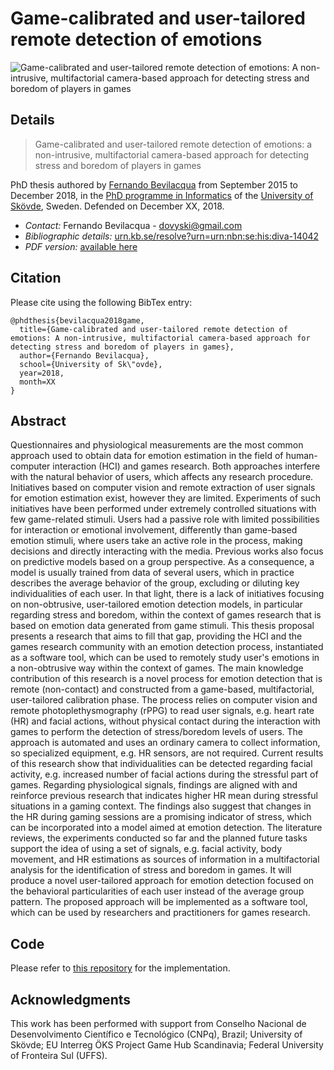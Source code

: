 Game-calibrated and user-tailored remote detection of emotions
============================

![Game-calibrated and user-tailored remote detection of emotions: A non-intrusive, multifactorial camera-based approach for detecting stress and boredom of players in games](https://www.fernandobevilacqua.com/public/img/readmind-hero.jpg)

## Details

> Game-calibrated and user-tailored remote detection of emotions: a non-intrusive, multifactorial camera-based approach for detecting stress and boredom of players in games

PhD thesis authored by [Fernando Bevilacqua](https://fernandobevilacqua.com) from September 2015 to December 2018, in the [PhD programme in Informatics](http://www.his.se/en/Research/informatics/Informatics/) of the [University of Skövde](https://his.se), Sweden. Defended on December XX, 2018.

* _Contact:_ Fernando Bevilacqua  - dovyski@gmail.com
* _Bibliographic details:_ [urn.kb.se/resolve?urn=urn:nbn:se:his:diva-14042](http://urn.kb.se/resolve?urn=urn:nbn:se:his:diva-14042)
* _PDF version:_ [available here](https://github.com/Dovyski/phd-thesis/raw/master/example-thesis.pdf)

## Citation

Please cite using the following BibTex entry:

```
@phdthesis{bevilacqua2018game,
  title={Game-calibrated and user-tailored remote detection of emotions: A non-intrusive, multifactorial camera-based approach for detecting stress and boredom of players in games},
  author={Fernando Bevilacqua},
  school={University of Sk\"ovde},
  year=2018,
  month=XX
}
```

## Abstract

Questionnaires and physiological measurements are the most common approach used to obtain data for emotion estimation in the field of human-computer interaction (HCI) and games research. Both approaches interfere with the natural behavior of users, which affects any research procedure. Initiatives based on computer vision and remote extraction of user signals for emotion estimation exist, however they are limited. Experiments of such initiatives have been performed under extremely controlled situations with few game-related stimuli. Users had a passive role with limited possibilities for interaction or emotional involvement, differently than game-based emotion stimuli, where users take an active role in the process, making decisions and directly interacting with the media. Previous works also focus on predictive models based on a group perspective. As a consequence, a model is usually trained from data of several users, which in practice describes the average behavior of the group, excluding or diluting key individualities of each user. In that light, there is a lack of initiatives focusing on non-obtrusive, user-tailored emotion detection models, in particular regarding stress and boredom, within the context of games research that is based on emotion data generated from game stimuli. This thesis proposal presents a research that aims to fill that gap, providing the HCI and the games research community with an emotion detection process, instantiated as a software tool, which can be used to remotely study user's emotions in a non-obtrusive way within the context of games. The main knowledge contribution of this research is a novel process for emotion detection that is remote (non-contact) and constructed from a game-based, multifactorial, user-tailored calibration phase. The process relies on computer vision and remote photoplethysmography (rPPG) to read user signals, e.g. heart rate (HR) and facial actions, without physical contact during the interaction with games to perform the detection of stress/boredom levels of users. The approach is automated and uses an ordinary camera to collect information, so specialized equipment, e.g. HR sensors, are not required. Current results of this research show that individualities can be detected regarding facial activity, e.g. increased number of facial actions during the stressful part of games. Regarding physiological signals, findings are aligned with and reinforce previous research that indicates higher HR mean during stressful situations in a gaming context. The findings also suggest that changes in the HR during gaming sessions are a promising indicator of stress, which can be incorporated into a model aimed at emotion detection. The literature reviews, the experiments conducted so far and the planned future tasks support the idea of using a set of signals, e.g. facial activity, body movement, and HR estimations as sources of information in a multifactorial analysis for the identification of stress and boredom in games. It will produce a novel user-tailored approach for emotion detection focused on the behavioral particularities of each user instead of the average group pattern. The proposed approach will be implemented as a software tool, which can be used by researchers and practitioners for games research.

## Code

Please refer to [this repository](https://github.com/Dovyski/readminds) for the implementation.

## Acknowledgments

This work has been performed with support from Conselho Nacional de Desenvolvimento Científico e Tecnológico (CNPq), Brazil; University of Skövde; EU Interreg ÖKS Project Game Hub Scandinavia; Federal University of Fronteira Sul (UFFS).

